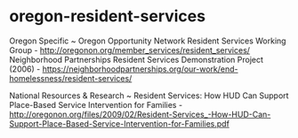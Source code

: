 # oregon-resident-services

Oregon Specific ~ 
Oregon Opportunity Network Resident Services Working Group - http://oregonon.org/member_services/resident_services/ 
Neighborhood Partnerships Resident Services Demonstration Project (2006) - https://neighborhoodpartnerships.org/our-work/end-homelessness/resident-services/ 

National Resources & Research ~ 
Resident Services: How HUD Can Support Place-Based Service Intervention for Families - http://oregonon.org/files/2009/02/Resident-Services_-How-HUD-Can-Support-Place-Based-Service-Intervention-for-Families.pdf
